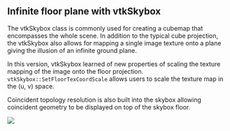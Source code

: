 ## Infinite floor plane with vtkSkybox

The vtkSkybox class is commonly used for creating a cubemap that encompasses the whole scene.
In addition to the typical cube projection, the vtkSkybox also allows for mapping a single image
texture onto a plane giving the illusion of an infinite ground plane.

In this version, vtkSkybox learned of new properties of scaling the texture mapping of the image
onto the floor projection. `vtkSkybox::SetFloorTexCoordScale` allows users to scale the texture
map in the (u, v) space.

Coincident topology resolution is also built into the skybox allowing coincident geometry to be
displayed on top of the skybox floor.

![](https://www.vtk.org/files/ExternalData/SHA512/3c49faca41da626020e45a14b43b08412bbe200508e568930ee37374ae95f89d633bc9a4c6d4c7b211fffc4bc3ea6f47d42ee97dc3ce236dca389905de00ed05)
